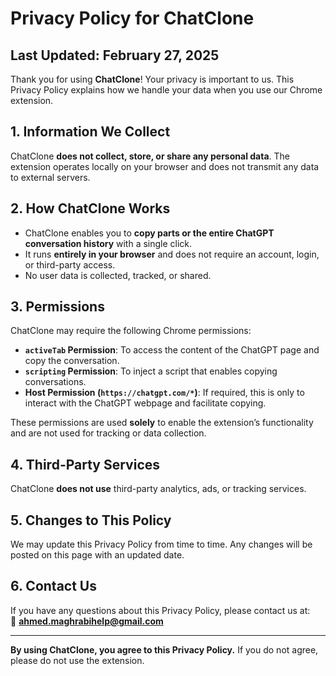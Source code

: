  # Privacy Policy for ChatClone

## Last Updated: February 27, 2025

Thank you for using **ChatClone**! Your privacy is important to us. This Privacy Policy explains how we handle your data when you use our Chrome extension.

## 1. Information We Collect
ChatClone **does not collect, store, or share any personal data**. The extension operates locally on your browser and does not transmit any data to external servers.

## 2. How ChatClone Works
- ChatClone enables you to **copy parts or the entire ChatGPT conversation history** with a single click.
- It runs **entirely in your browser** and does not require an account, login, or third-party access.
- No user data is collected, tracked, or shared.

## 3. Permissions
ChatClone may require the following Chrome permissions:
- **`activeTab` Permission**: To access the content of the ChatGPT page and copy the conversation.
- **`scripting` Permission**: To inject a script that enables copying conversations.
- **Host Permission (`https://chatgpt.com/*`)**: If required, this is only to interact with the ChatGPT webpage and facilitate copying.

These permissions are used **solely** to enable the extension’s functionality and are not used for tracking or data collection.

## 4. Third-Party Services
ChatClone **does not use** third-party analytics, ads, or tracking services.

## 5. Changes to This Policy
We may update this Privacy Policy from time to time. Any changes will be posted on this page with an updated date.

## 6. Contact Us
If you have any questions about this Privacy Policy, please contact us at:  
📧 **ahmed.maghrabihelp@gmail.com**  

---

**By using ChatClone, you agree to this Privacy Policy.** If you do not agree, please do not use the extension.
